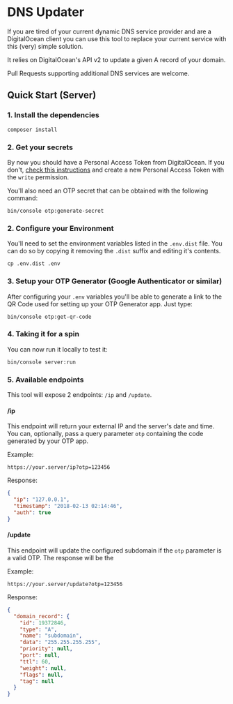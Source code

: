 # DNS Updater

If you are tired of your current dynamic DNS service provider and are a DigitalOcean
client you can use this tool to replace your current service with this (very) simple solution.

It relies on DigitalOcean's API v2 to update a given A record of your domain.

Pull Requests supporting additional DNS services are welcome.

## Quick Start (Server)

### 1. Install the dependencies

    composer install

### 2. Get your secrets

By now you should have a Personal Access Token from DigitalOcean. If you don't,
[check this instructions](https://www.digitalocean.com/community/tutorials/how-to-use-the-digitalocean-api-v2)
and create a new Personal Access Token with the `write` permission.

You'll also need an OTP secret that can be obtained with the following command:

    bin/console otp:generate-secret

### 2. Configure your Environment

You'll need to set the environment variables listed in the `.env.dist` file.
You can do so by copying it removing the `.dist` suffix and editing it's contents.

    cp .env.dist .env

### 3. Setup your OTP Generator (Google Authenticator or similar)

After configuring your `.env` variables you'll be able to generate a link to the QR Code
used for setting up your OTP Generator app. Just type:

    bin/console otp:get-qr-code

### 4. Taking it for a spin

You can now run it locally to test it:

    bin/console server:run

### 5. Available endpoints

This tool will expose 2 endpoints: `/ip` and `/update`.

#### /ip

This endpoint will return your external IP and the server's date and time. You can,
optionally, pass a query parameter `otp` containing the code generated by your OTP app.

Example:

    https://your.server/ip?otp=123456

Response:

``` json
{
  "ip": "127.0.0.1",
  "timestamp": "2018-02-13 02:14:46",
  "auth": true
}
```

#### /update

This endpoint will update the configured subdomain if the `otp` parameter is a valid OTP.
The response will be the 

Example:

    https://your.server/update?otp=123456

Response:

``` json
{
  "domain_record": {
    "id": 19372846,
    "type": "A",
    "name": "subdomain",
    "data": "255.255.255.255",
    "priority": null,
    "port": null,
    "ttl": 60,
    "weight": null,
    "flags": null,
    "tag": null
  }
}
```
